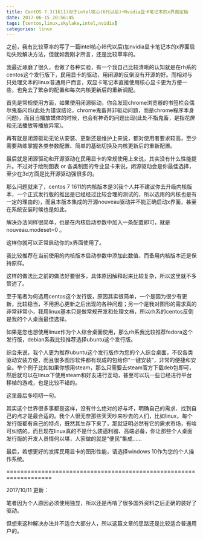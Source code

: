 ```yaml
---
title: CentOS 7.3(1611)对于intel核心(6代以后)+Nvidia显卡笔记本的x界面定稿
date: 2017-06-15 20:56:45
tags: [centos,linux,skylake,intel,nvidia]
categories: linux
---
```

之前，我有比较草率的写了一篇intel核心(6代以后)加nvidia显卡笔记本的x界面启动失败解决方法，但就如我刚才所言，还是比较草率的。

我最近琢磨了很久，也做了各种实验，有一个我自己比较清晰的认知就是在rh系的centos这个发行版下，民用显卡的驱动，用闭源的反倒没有开源的好。而相对与只处理文本的linux普通用户而言，双显卡笔记本直接使用核心显卡更为方便一些，也免去了繁杂的配置和每次内核更新后的重新调配。
<!-- more -->
首先是常规使用方面，如果使用闭源驱动，你会发现chrome浏览器的书签栏会偶尔鬼畜闪烁(此处为错误结论，chrome鬼畜并非驱动问题，而是chrome程序本身问题)，而且当播放媒体的时候，也会有神奇的问题出现(此处不指鬼畜，是指花屏和无法播放等播放异常)。

再有就是闭源驱动无论从安装、更新还是维护上来说，都对使用者要求较高，至少需要熟练掌握各类参数配置、简单的基础切换及内核更新后的重新配置。

最后就是闭源驱动和开源驱动在民用显卡的常规使用上来说，其实没有什么性能提升。不过对于绘制图表 or 各类制图的专业显卡来说，闭源驱动会是你最佳选择，至少在3d方面是比开源驱动强很多的。

那么问题就来了，centos 7 1611的内核版本是3(我个人并不建议你去升级内核版本，一个正式发行版的推出是已经经过比较合理的测试的，所以选用的内核也是有一定的理由的)，而且本版本集成的开源nouveau驱动并不能正确启动x界面，甚至在系统安装时候也是如此。

解决办法同样很简单，也是在内核启动参数中加入一条配置即可，就是 nouveau.modeset=0 。

这样你就可以正常启动你的x界面使用了。

我比较推荐在当前使用的内核版本启动参数中添加此数值，而备用内核版本还是保持原样。

这样的做法比之前的做法好要很多，具体原因解释起来比较复杂，所以这里就不多赘述了。

至于笔者为何选用centos这个发行版，原因其实很简单，一个是因为很少有更新，比较稳当，不用担心更新之后出现的各种问题；另一个是我对图形的需求真的非常非常小，我用linux基本只是做常规开发和处理文档，所以rh系的centos反倒是我的个人桌面最佳选择。

如果是您也想使用linux作为个人综合桌面使用，那么rh系我比较推荐fedora这个发行版，debian系我比较推荐选择ubuntu这个发行版。

综合来说，我个人更为推荐ubuntu这个发行版作为您的个人综合桌面，不仅各类驱动安装方便，而且很多图形软件都有现成的包给你“一键安装”，非常的便捷和安全。举个例子比如如果你想用steam，那么只需要去steam官方下载deb包即可，然后就可以在linux下使用steam和好友进行互动，甚至可以玩一些已经进行平台移植的游戏，也是比较不错的。

这里最后多唠叨一句。

其实这个世界很多事都是这样，没有什么绝对的好与坏，明确自己的需求、找到自己的点才是最合适的。我个人很无奈那些天天吵来吵去的人们，比如linux，每个发行版都有自己的特点，既然其生存下来了，那就证明必然有它的需求市场，有啥可纠结的。而且现在linux真的不是什么装逼利器、高端必备，你让那些个人桌面发行版的开发人员情何以堪，人家做的就是“便民”集成……

最后，若想更好的发挥民用显卡的图形性能，请选择windows 10作为您的个人操作系统。

===================================================================

2017/10/11 更新：

笔者因为个人原因必须使用独显，所以还是再啃了很多国外资料之后正确的装好了驱动。

但想来这种解决办法并不适合大部分人，所以这篇文章的思路还是比较适合普通用户的。